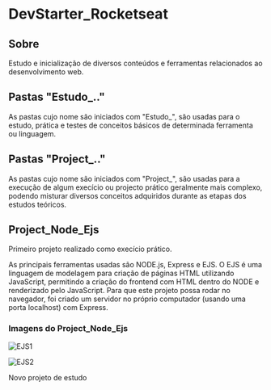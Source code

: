 # DevStarter_Rocketseat
## Sobre
Estudo e inicialização de diversos conteúdos e ferramentas relacionados ao desenvolvimento web.

## Pastas "Estudo_.."
As pastas cujo nome são iniciados com "Estudo_", são usadas para o estudo, prática e testes de conceitos básicos de determinada ferramenta ou linguagem. 

## Pastas "Project_.."
As pastas cujo nome são iniciados com "Project_", são usadas para a execução de algum execício ou projecto prático geralmente mais complexo, podendo misturar diversos conceitos adquiridos durante as etapas dos estudos teóricos.

## Project_Node_Ejs

Primeiro projeto realizado como execício prático.

As principais ferramentas usadas são NODE.js, Express e EJS. O EJS é uma linguagem de modelagem para criação de páginas HTML utilizando JavaScript, permitindo a criação do frontend com HTML dentro do NODE e renderizado pelo JavaScript. 
Para que este projeto possa rodar no navegador, foi criado um servidor no próprio computador (usando uma porta localhost) com Express. 

### Imagens do Project_Node_Ejs

![EJS1](https://user-images.githubusercontent.com/14191111/222162106-87c2fc5b-1186-4949-b94a-924547b824b3.PNG)


![EJS2](https://user-images.githubusercontent.com/14191111/222162164-28dd4f55-c209-4722-bc1c-d73500221cfc.PNG)

Novo projeto de estudo